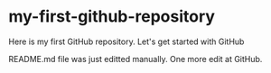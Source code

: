 # my-first-github-repository
Here is my first GitHub repository. Let's get started with GitHub

README.md file was just editted manually. One more edit at GitHub.
